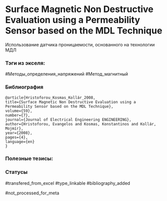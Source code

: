 # Surface Magnetic Non Destructive Evaluation using a Permeability Sensor based on the MDL Technique

Использование датчика проницаемости, основанного на технологии МДЛ

### Тэги из экселя:
#Методы_определения_напряжений 
#Метод_магнитный 

### Библиография
```
@article{Hristoforou_Kosmas_Kollár_2008,
title={Surface Magnetic Non Destructive Evaluation using a Permeability Sensor based on the MDL Technique},
volume={59},
number={7},
journal={Journal of Electrical Engineering ENGINEERING},
author={Hristoforou, Evangelos and Kosmas, Konstantinos and Kollár, Mojmír},
year={2008},
pages={4},
language={en}
}
```

### Полезные тезисы:

### Статусы
#transfered_from_excel 
#type_linkable 
#bibliography_added

#not_processed_for_meta
